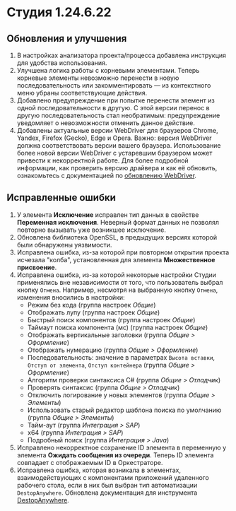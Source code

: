 # Студия 1.24.6.22

## Обновления и улучшения

1. В настройках анализатора проекта/процесса добавлена инструкция для удобства использования.
1. Улучшена логика работы с корневыми элементами. Теперь корневые элементы невозможно перенести в новую последовательность или закомментировать — из контекстного меню убраны соответствующие действия.
1. Добавлено предупреждение при попытке перенести элемент из одной последовательности в другую. С этой версии перенос в другую последовательность стал необратимым: предупреждение уведомляет о невозможности отменить данное действие.
1. Добавлены актуальные версии WebDriver для браузеров Chrome, Yandex, Firefox (Gecko), Edge и Opera. Важно: версия WebDriver должна соответствовать версии вашего браузера. Использование более новой версии WebDriver с устаревшим браузером может привести к некорректной работе. Для более подробной информации, как проверить версию драйвера и как её обновить, ознакомьтесь с документацией по [обновлению WebDriver](https://docs.primo-rpa.ru/primo-rpa/primo-rpa-studio/settings/update-web-driver).


## Исправленные ошибки

1. У элемента **Исключение** исправлен тип данных в свойстве **Переменная исключения**. Неверный формат данных не позволял повторно вызывать уже возникшее исключение.
1. Обновлена библиотека OpenSSL, в предыдущих версиях которой были обнаружены уязвимости.
1. Исправлена ошибка, из-за которой при повторном открытии проекта исчезала "колба", установленная для элемента **Множественное присвоение**.
1. Исправлена ошибка, из-за которой некоторые настройки Студии применялись вне независимости от того, что пользователь выбрал кнопку `Отмена`. Например, несмотря на выбранную кнопку `Отмена`, изменения вносились в настройки:
   * Режим без кода (группа настроек *Общие*)
   * Отображать лупу (группа настроек *Общие*)
   * Быстрый поиск компонентов (группа настроек *Общие*)
   * Таймаут поиска компонента (мс) (группа настроек *Общие*)
   * Отображать вертикальные заголовки (группа *Общие > Оформление*)
   * Отображать нумерацию (группа *Общие > Оформление*)
   * Последовательность: значение в параметрах `Высота вставки`, `Отступ от элемента`, `Отступ контейнера` (группа *Общие > Оформление*)
   * Алгоритм проверки синтаксиса С# (группа *Общие > Отладчик*)
   * Проверять синтаксис (группа  *Общие > Отладчик*)
   * Отключить логирование у новых элементов (группа *Общие > Элементы*)
   * Использовать старый редактор шаблона поиска по умолчанию (группа *Общие > Элементы*)
   * Тайм-аут (группа *Интеграция > SAP*)
   * х64 (группа *Интеграция > SAP*)
   * Подробный поиск (группа *Интеграция > Java*)
1. Исправлено некорректное сохранение ID элемента в переменную у элемента **Ожидать сообщения из очереди**. Теперь ID элемента совпадает с отображаемым ID в Оркестраторе. 
1. Исправлена ошибка, которая возникала в элементах, взаимодействующих с компонентами приложений удаленного рабочего стола, если в них был выбран тип автоматизации `DestopAnywhere`. Обновлена документация для инструмента [DestopAnywhere](https://docs.primo-rpa.ru/primo-rpa/primo-rpa-studio/tools/desktop-anywhere).

